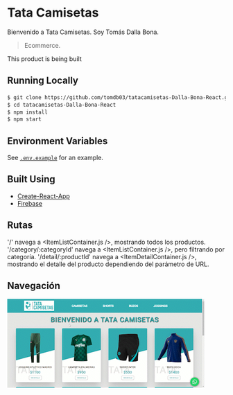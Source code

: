 # Tata Camisetas

Bienvenido a Tata Camisetas. Soy Tomás Dalla Bona.

> Ecommerce.

This product is being built

## Running Locally

```bash
$ git clone https://github.com/tomdb03/tatacamisetas-Dalla-Bona-React.git
$ cd tatacamisetas-Dalla-Bona-React
$ npm install
$ npm start
```

## Environment Variables

See [`.env.example`](https://github.com/szuviria/zuvcommerce/blob/main/.env.example) for an example.

## Built Using

- [Create-React-App](https://create-react-app.dev/)
- [Firebase](https://firebase.com)

## Rutas

'/' navega a <ItemListContainer.js />, mostrando todos los productos.
'/category/:categoryId' navega a <ItemListContainer.js />, pero filtrando por categoría.
'/detail/:productId' navega a <ItemDetailContainer.js />, mostrando el detalle del producto dependiendo del parámetro de URL.

## Navegación

![image](./public/navegacion.gif)